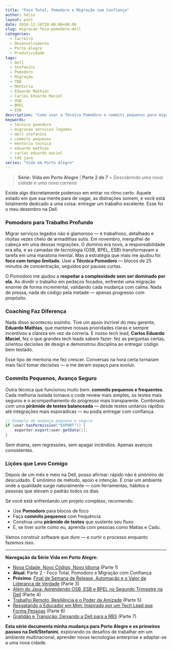 ```yaml
---
title: "Foco Total, Pomodoro e Migração com Confiança"
author: helio
layout: post
date: 2010-12-16T18:00:00+00:00
slug: migracao-foco-pomodoro-dell
categories:
  - Carreira
  - Desenvolvimento
  - Porto Alegre
  - Produtividade
tags:
  - Dell
  - Stefanini
  - Pomodoro
  - Migração
  - TDD
  - Mentoria
  - Eduardo Mathias
  - Carlos Eduardo Maciel
  - OSB
  - BPEL
  - ESB
description: "Como usar a Técnica Pomodoro e commits pequenos para migrar serviços legados com confiança na Dell, com apoio de mentoria técnica."
keywords:
  - tecnica pomodoro
  - migracao servicos legados
  - dell stefanini
  - commits pequenos
  - mentoria tecnica
  - eduardo mathias
  - carlos eduardo maciel
  - tdd java
series: "Vida em Porto Alegre"
---
```


> **Série: Vida em Porto Alegre** | **Parte 2 de 7** > _Descobrindo uma nova cidade e uma nova carreira_

Existe algo discretamente poderoso em entrar no ritmo certo. Aquele estado em que sua mente para de vagar, as distrações somem, e você está totalmente dedicado a uma coisa: entregar um trabalho excelente. Esse foi o meu dezembro na Dell.

### Pomodoro para Trabalho Profundo

Migrar serviços legados não é glamoroso — é trabalhoso, detalhado e muitas vezes cheio de armadilhas sutis. Em novembro, mergulhei de cabeça em uma dessas migrações. O domínio era novo, a responsabilidade era alta, e as camadas de tecnologia (OSB, BPEL, ESB) transformavam a tarefa em uma maratona mental. Mas a estratégia que mais me ajudou foi **foco com tempo limitado**. Usei a **Técnica Pomodoro** — blocos de 25 minutos de concentração, seguidos por pausas curtas.

O Pomodoro me ajudou a **respeitar a complexidade sem ser dominado por ela**. Ao dividir o trabalho em pedaços focados, enfrentei uma migração enorme de forma incremental, validando cada mudança com calma. Nada de pressa, nada de código pela metade — apenas progresso com propósito.

### Coaching Faz Diferença

Nada disso aconteceu sozinho. Tive um apoio incrível do meu gerente, **Eduardo Mathias**, que manteve nossas prioridades claras e sempre incentivou a clareza em vez da correria. E nosso tech lead, **Carlos Eduardo Maciel**, fez o que grandes tech leads sabem fazer: fez as perguntas certas, orientou decisões de design e demonstrou disciplina ao entregar código bem testado.

Esse tipo de mentoria me fez crescer. Conversas na hora certa tornaram mais fácil tomar decisões — e me deram espaço para evoluir.

### Commits Pequenos, Avanço Seguro

Outra técnica que funcionou muito bem: **commits pequenos e frequentes**. Cada melhoria isolada tornava o code review mais simples, os testes mais seguros e o acompanhamento do progresso mais transparente. Combinado com uma **pirâmide de testes balanceada** — desde testes unitários rápidos até integrações mais esporádicas — eu podia entregar com confiança.

```java
// Exemplo de mudança pequena e segura
if (user.hasPermission("EXPORT")) {
    exporter.export(user.getData());
}
```

Sem drama, sem regressões, sem apagar incêndios. Apenas avanços consistentes.

### Lições que Levo Comigo

Depois de um mês e meio na Dell, posso afirmar: rápido não é sinônimo de descuidado. É sinônimo de método, apoio e intenção. É criar um ambiente onde a qualidade surge naturalmente — com ferramentas, hábitos e pessoas que elevam o padrão todos os dias.

Se você está enfrentando um projeto complexo, recomendo:

- Use **Pomodoro** para blocos de foco
- Faça **commits pequenos** com frequência
- Construa uma **pirâmide de testes** que sustente seu fluxo
- E, se tiver sorte como eu, aprenda com pessoas como Matias e Cadu.

Vamos construir software que dure — e curtir o processo enquanto fazemos isso.

---

**Navegação da Série Vida em Porto Alegre:**

- [Nova Cidade, Novo Código, Novo Idioma](../2010-11-15-primeira-semana-dell-porto-alegre/) (Parte 1)
- **Atual**: Parte 2 - Foco Total, Pomodoro e Migração com Confiança
- **Próximo**: [Final de Semana de Release, Automação e o Valor da Liderança de Verdade](../2011-01-30-final-de-semana-de-release-dell/) (Parte 3)
- [Além do Java: Aprendendo OSB, ESB e BPEL no Segundo Trimestre na Dell](../2011-04-25-aprendizado-osb-esb-bpel-dell/) (Parte 4)
- [Trabalho Remoto, Resiliência e o Poder da Amizade](../2011-10-15-trabalho-remoto-resiliencia-e-amizade/) (Parte 5)
- [Resgatando o Educador em Mim: Inspirado por um Tech Lead que Forma Pessoas](../2011-12-20-resgatando-o-educador-em-mim/) (Parte 6)
- [Gratidão e Transição: Deixando a Dell para a RBS](../2012-04-01-transicao-dell-para-rbs/) (Parte 7)

**Esta série documenta minha mudança para Porto Alegre e os primeiros passos na Dell/Stefanini**, explorando os desafios de trabalhar em um ambiente multinacional, aprender novas tecnologias enterprise e adaptar-se a uma nova cidade.
